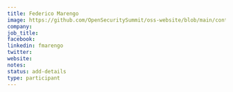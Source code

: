 ```yaml
---
title: Federico Marengo
image: https://github.com/OpenSecuritySummit/oss-website/blob/main/content/participant/images/federico.jpg?raw=true
company:
job_title:
facebook:
linkedin: fmarengo
twitter:
website:
notes:
status: add-details
type: participant
---
```


<!-- put more details about participant here -->

